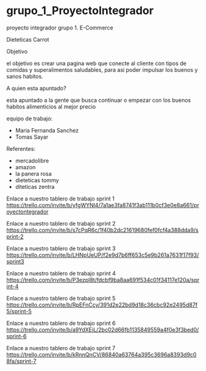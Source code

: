 # grupo_1_ProyectoIntegrador

proyecto integrador grupo 1. E-Commerce

Dieteticas Carrot

Objetivo

el objetivo es crear una pagina web que conecte al cliente con tipos
de comidas y superalimentos saludables, para asi poder impulsar los
buenos y sanos habitos.

A quien esta apuntado?

esta apuntado a la gente que busca continuar o empezar con los
buenos habitos alimenticios al mejor precio

equipo de trabajo:

-   Maria Fernanda Sanchez
-   Tomas Sayar

Referentes:

-   mercadolibre
-   amazon
-   la panera rosa
-   dieteticas tommy
-   diteticas zentra

Enlace a nuestro tablero de trabajo sprint 1
https://trello.com/invite/b/yfgWYNl4/7a1ae3fa8741f3ab111b0cf3e0e8a661/proyectontegrador

Enlace a nuestro tablero de trabajo sprint 2
https://trello.com/invite/b/s7cPqR6c/1f40b2dc21619680fef0fcf4a388dda9/sprint-2

Enlace a nuestro tablero de trabajo sprint 3
https://trello.com/invite/b/LHNpUeUP/f2e9d7b6ff653c5e9b261a7631f17f93/sprint3

Enlace a nuestro tablero de trabajo sprint 4
https://trello.com/invite/b/P3ezpl8t/fdcbf9ba8aa691f534c01f34117e120a/sprint-4

Enlace a nuestro tablero de trabajo sprint 5
https://trello.com/invite/b/RpEFnCcy/391d2e22bd9d18c36cbc92e2495d87f5/sprint-5

Enlace a nuestro tablero de trabajo sprint 6
https://trello.com/invite/b/a9YdXEiL/2bc02d66fb1135849559a4f0e3f3bed0/sprint-6

Enlace a nuestro tablero de trabajo sprint 7
https://trello.com/invite/b/kRnnQnCV/86840a63764a395c3696a8393d9c08fa/sprint-7

